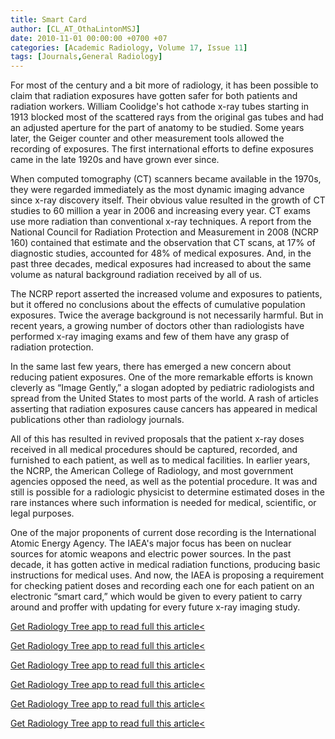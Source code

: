 ```yaml
---
title: Smart Card
author: [CL_AT_OthaLintonMSJ]
date: 2010-11-01 00:00:00 +0700 +07
categories: [Academic Radiology, Volume 17, Issue 11]
tags: [Journals,General Radiology]
---
```

For most of the century and a bit more of radiology, it has been possible to claim that radiation exposures have gotten safer for both patients and radiation workers. William Coolidge's hot cathode x-ray tubes starting in 1913 blocked most of the scattered rays from the original gas tubes and had an adjusted aperture for the part of anatomy to be studied. Some years later, the Geiger counter and other measurement tools allowed the recording of exposures. The first international efforts to define exposures came in the late 1920s and have grown ever since.

When computed tomography (CT) scanners became available in the 1970s, they were regarded immediately as the most dynamic imaging advance since x-ray discovery itself. Their obvious value resulted in the growth of CT studies to 60 million a year in 2006 and increasing every year. CT exams use more radiation than conventional x-ray techniques. A report from the National Council for Radiation Protection and Measurement in 2008 (NCRP 160) contained that estimate and the observation that CT scans, at 17% of diagnostic studies, accounted for 48% of medical exposures. And, in the past three decades, medical exposures had increased to about the same volume as natural background radiation received by all of us.

The NCRP report asserted the increased volume and exposures to patients, but it offered no conclusions about the effects of cumulative population exposures. Twice the average background is not necessarily harmful. But in recent years, a growing number of doctors other than radiologists have performed x-ray imaging exams and few of them have any grasp of radiation protection.

In the same last few years, there has emerged a new concern about reducing patient exposures. One of the more remarkable efforts is known cleverly as “Image Gently,” a slogan adopted by pediatric radiologists and spread from the United States to most parts of the world. A rash of articles asserting that radiation exposures cause cancers has appeared in medical publications other than radiology journals.

All of this has resulted in revived proposals that the patient x-ray doses received in all medical procedures should be captured, recorded, and furnished to each patient, as well as to medical facilities. In earlier years, the NCRP, the American College of Radiology, and most government agencies opposed the need, as well as the potential procedure. It was and still is possible for a radiologic physicist to determine estimated doses in the rare instances where such information is needed for medical, scientific, or legal purposes.

One of the major proponents of current dose recording is the International Atomic Energy Agency. The IAEA's major focus has been on nuclear sources for atomic weapons and electric power sources. In the past decade, it has gotten active in medical radiation functions, producing basic instructions for medical uses. And now, the IAEA is proposing a requirement for checking patient doses and recording each one for each patient on an electronic “smart card,” which would be given to every patient to carry around and proffer with updating for every future x-ray imaging study.

[Get Radiology Tree app to read full this article<](https://clinicalpub.com/app)

[Get Radiology Tree app to read full this article<](https://clinicalpub.com/app)

[Get Radiology Tree app to read full this article<](https://clinicalpub.com/app)

[Get Radiology Tree app to read full this article<](https://clinicalpub.com/app)

[Get Radiology Tree app to read full this article<](https://clinicalpub.com/app)

[Get Radiology Tree app to read full this article<](https://clinicalpub.com/app)
